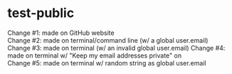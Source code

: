# test-public

Change #1: made on GitHub website  
Change #2: made on terminal/command line (w/ a global user.email)  
Change #3: made on terminal (w/ an invalid global user.email)
Change #4: made on terminal w/ "Keep my email addresses private" on  
Change #5: made on terminal w/ random string as global user.email
